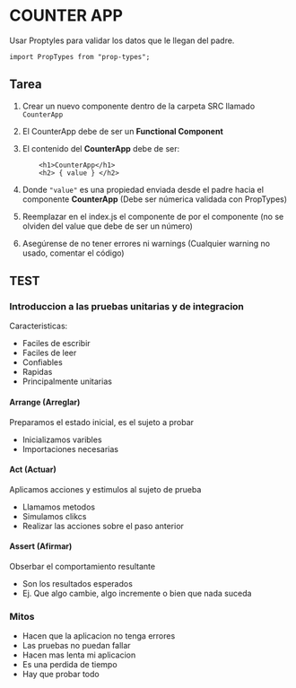 # COUNTER APP

Usar Proptyles para validar los datos que le llegan del padre.

```
import PropTypes from "prop-types";
```

## Tarea

1. Crear un nuevo componente dentro de la carpeta SRC llamado
   `CounterApp`

2. El CounterApp debe de ser un **Functional Component**

3. El contenido del **CounterApp** debe de ser:

   ```
       <h1>CounterApp</h1>
       <h2> { value } </h2>
   ```

4. Donde `"value"` es una propiedad enviada desde el padre hacia
   el componente **CounterApp** (Debe ser númerica validada con PropTypes)

5. Reemplazar en el index.js el componente de <PrimeraApp />
   por el componente <CounterApp />
   (no se olviden del value que debe de ser un número)

6. Asegúrense de no tener errores ni warnings
   (Cualquier warning no usado, comentar el código)

## TEST

### Introduccion a las pruebas unitarias y de integracion

Caracteristicas:

- Faciles de escribir
- Faciles de leer
- Confiables
- Rapidas
- Principalmente unitarias

#### Arrange (Arreglar)

Preparamos el estado inicial, es el sujeto a probar

- Inicializamos varibles
- Importaciones necesarias

#### Act (Actuar)

Aplicamos acciones y estimulos al sujeto de prueba

- Llamamos metodos
- Simulamos clikcs
- Realizar las acciones sobre el paso anterior

#### Assert (Afirmar)

Obserbar el comportamiento resultante

- Son los resultados esperados
- Ej. Que algo cambie, algo incremente o bien que nada suceda

### Mitos

- Hacen que la aplicacion no tenga errores
- Las pruebas no puedan fallar
- Hacen mas lenta mi aplicacion
- Es una perdida de tiempo
- Hay que probar todo
